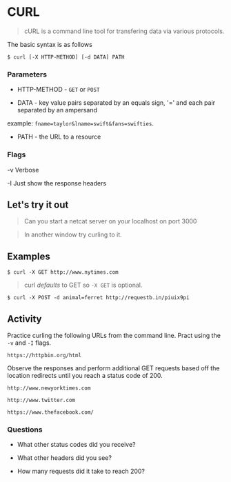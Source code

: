 # CURL

> cURL is a command line tool for transfering data via various protocols.

The basic syntax is as follows

```
$ curl [-X HTTP-METHOD] [-d DATA] PATH
```

### Parameters

- HTTP-METHOD - `GET` or `POST`

- DATA - key value pairs separated by an equals sign, '=' and each pair separated by an ampersand

example: `fname=taylor&lname=swift&fans=swifties`.

- PATH - the URL to a resource

### Flags

-v Verbose

-I Just show the response headers

## Let's try it out

> Can you start a netcat server on your localhost on port 3000

> In another window try curling to it.

## Examples

```
$ curl -X GET http://www.nytimes.com
```

> curl *defaults* to GET so `-X GET` is optional.

```
$ curl -X POST -d animal=ferret http://requestb.in/piuix9pi
```

## Activity

Practice curling the following URLs from the command line.
Pract using the `-v` and `-I` flags.

```
https://httpbin.org/html
```

Observe the responses and perform additional GET requests based off the location redirects until you reach a status code of 200.

```
http://www.newyorktimes.com
```

```
http://www.twitter.com
```

```
https://www.thefacebook.com/
```

### Questions

- What other status codes did you receive?

- What other headers did you see?

- How many requests did it take to reach 200?

